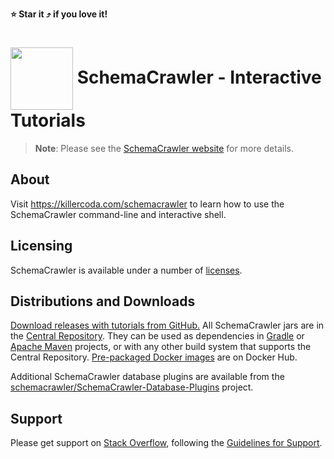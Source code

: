 **:star: Star it :arrow_heading_up: if you love it!**

# <img src="https://raw.githubusercontent.com/schemacrawler/SchemaCrawler/main/schemacrawler-website/src/site/resources/images/schemacrawler_logo.png" height="100px" width="100px" valign="middle"/> SchemaCrawler - Interactive Tutorials

> **Note**: Please see the [SchemaCrawler website](https://www.schemacrawler.com/) for more details.

## About

Visit <https://killercoda.com/schemacrawler> to learn how to use the SchemaCrawler command-line and interactive shell.


## Licensing

SchemaCrawler is available under a number of [licenses](https://www.schemacrawler.com/license.html).


## Distributions and Downloads

[Download releases with tutorials from GitHub.](https://github.com/sualeh/SchemaCrawler/releases) All SchemaCrawler jars are in the [Central Repository](https://central.sonatype.com/search?q=us.fatehi.schemacrawler&sort=name). They can be used as dependencies in [Gradle](https://gradle.org/) or [Apache Maven](https://maven.apache.org/) projects, or with any other build system that supports the Central Repository. [Pre-packaged Docker images](https://hub.docker.com/r/schemacrawler/schemacrawler/) are on Docker Hub. 

Additional SchemaCrawler database plugins are available from the [schemacrawler/SchemaCrawler-Database-Plugins](https://github.com/schemacrawler/SchemaCrawler-Database-Plugins) project.


## Support

Please get support on [Stack Overflow](https://stackoverflow.com/search?tab=newest&q=schemacrawler), following the [Guidelines for Support](https://www.schemacrawler.com/consulting.html).

